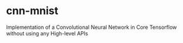 # cnn-mnist
Implementation of a Convolutional Neural Network in Core Tensorflow without using any High-level APIs
